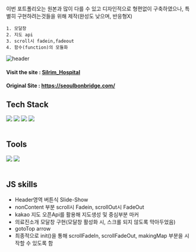이번 포트폴리오는 원본과 많이 다를 수 있고 디자인적으로 형편없이 구축하였으나, 특별히 구현하려는것들을 위해 제작(완성도 낮으며, 반응형X)

    1. 모달창
    2. 지도 api
    3. scroll시 fadein,fadeout
    4. 함수(function)의 모듈화
    
    
![header](https://capsule-render.vercel.app/api?type=Egg&color=auto&height=300&section=header&text=Silrim-%20Hospital&fontSize=90)

#### Visit the site : [Silrim_Hospital](https://rudmoon.github.io/Silrim_Hospital/)

#### Original Site : https://seoulbonbridge.com/

## Tech Stack
<div>
 <img src="https://img.shields.io/badge/HTML5-orange?style=flat&logo=HTML5&logoColor=white"/>
 <img src="https://img.shields.io/badge/CSS3-blue?style=flat&logo=CSS3&logoColor=white"/>
 <img src="https://img.shields.io/badge/JavaScript-yellow?style=flat&logo=JavaScript&logoColor=white"/>
 <img src="https://img.shields.io/badge/API-green?style=flat&logo=JavaScript&logoColor=white"/>
</div>
</br>

## Tools
<div>
 <img src="https://img.shields.io/badge/Visual Studio Code-skyblue?style=flat&logo=Visual Studio Code&logoColor=white"/>
 <img src="https://img.shields.io/badge/GitHub-black?style=flat&logo=GitHub&logoColor=white"/>
</div>
</br>

## JS skills
* Header영역 버튼식 Slide-Show
* nonContent 부분 scroll시 Fadein, scrollOut시 FadeOut
* kakao 지도 오픈Api를 활용해 지도생성 및 중심부분 마커
* 의료진소개 모달창 구현(모달창 활성화 시, 스크롤 되지 않도록 막아두었음)
* gotoTop arrow
* 최종적으로 init()을 통해 scrollFadeIn, scrollFadeOut, makingMap 부분을 시작할 수 있도록 함

